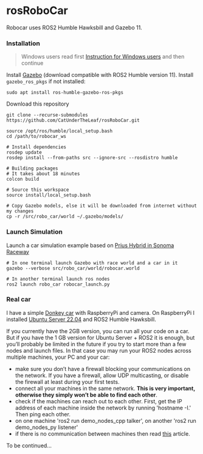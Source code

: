 # rosRoboCar
Robocar uses ROS2 Humble Hawksbill and Gazebo 11.

### Installation

> Windows users read first [Instruction for Windows users](https://github.com/CatUnderTheLeaf/rosRoboCar/wiki/Instruction-for-Windows-users) and then continue

Install [Gazebo](https://classic.gazebosim.org/download) (download compatible with ROS2 Humble version 11). Install `gazebo_ros_pkgs` if not installed:

```
sudo apt install ros-humble-gazebo-ros-pkgs
```

Download this repository

```
git clone --recurse-submodules https://github.com/CatUnderTheLeaf/rosRoboCar.git

source /opt/ros/humble/local_setup.bash
cd /path/to/robocar_ws

# Install dependencies
rosdep update
rosdep install --from-paths src --ignore-src --rosdistro humble

# Building packages
# It takes about 18 minutes
colcon build

# Source this workspace
source install/local_setup.bash

# Copy Gazebo models, else it will be downloaded from internet without my changes 
cp -r /src/robo_car/world ~/.gazebo/models/
```
### Launch Simulation

Launch a car simulation example based on [Prius Hybrid in Sonoma Raceway](https://app.gazebosim.org/chapulina/fuel/worlds/Prius%20on%20Sonoma%20Raceway)

```
# In one terminal launch Gazebo with race world and a car in it
gazebo --verbose src/robo_car/world/robocar.world

# In another terminal launch ros nodes
ros2 launch robo_car robocar_launch.py
```

### Real car

I have a simple [Donkey car](https://docs.donkeycar.com/) with RaspberryPi and camera. On RaspberryPi I installed [Ubuntu Server 22.04](https://ubuntu.com/download/raspberry-pi) and ROS2 Humble Hawksbill.

If you currently have the 2GB version, you can run all your code on a car. But if you have the 1 GB version for Ubuntu Server + ROS2 it is enough, but you’ll probably be limited in the future if you try to start more than a few nodes and launch files. In that case you may run your ROS2 nodes across multiple machines, your PC and your car:
* make sure you don’t have a firewall blocking your communications on the network. If you have a firewall, allow UDP multicasting, or disable the firewall at least during your first tests.
* connect all your machines in the same network. <b>This is very important, otherwise they simply won’t be able to find each other</b>.
* check if the machines can reach out to each other. First, get the IP address of each machine inside the network by running 'hostname -I.' Then ping each other.
* on one machine 'ros2 run demo_nodes_cpp talker', on another 'ros2 run demo_nodes_py listener'
* if there is no communication between machines then read [this](https://github.com/CatUnderTheLeaf/rosRoboCar/wiki/How-to-setup-ROS2-Fast-DDS-Discovery-Server) article.

To be continued...
